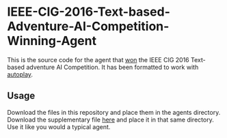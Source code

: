 # IEEE-CIG-2016-Text-based-Adventure-AI-Competition-Winning-Agent

This is the source code for the agent that [won](http://atkrye.github.io/IEEE-CIG-Text-Adventurer-Competition/2016/11/07/Results/) the IEEE CIG 2016 Text-based adventure AI Competition. It has been formatted to work with [autoplay](https://github.com/danielricks/autoplay).

## Usage

Download the files in this repository and place them in the agents directory. Download the supplementary file [here](https://drive.google.com/open?id=0B3lpCS07rg43TldDMnVIbnUtOEk) and place it in that same directory. Use it like you would a typical agent.

